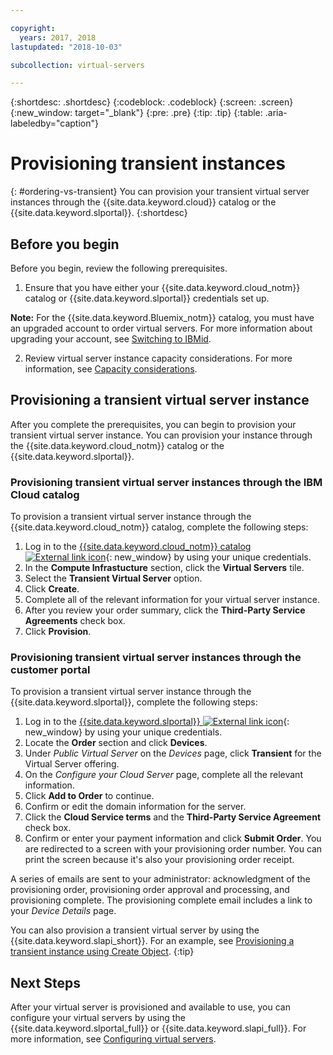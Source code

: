 ```yaml
---

copyright:
  years: 2017, 2018
lastupdated: "2018-10-03"

subcollection: virtual-servers

---
```


{:shortdesc: .shortdesc}
{:codeblock: .codeblock}
{:screen: .screen}
{:new_window: target="_blank"}
{:pre: .pre}
{:tip: .tip}
{:table: .aria-labeledby="caption"}

# Provisioning transient instances
{: #ordering-vs-transient}
You can provision your transient virtual server instances through the {{site.data.keyword.cloud}} catalog or the {{site.data.keyword.slportal}}.
{:shortdesc}

## Before you begin
Before you begin, review the following prerequisites.

  1. Ensure that you have either your {{site.data.keyword.cloud_notm}} catalog or {{site.data.keyword.slportal}} credentials set up.

  **Note:** For the {{site.data.keyword.Bluemix_notm}} catalog, you must have an upgraded account to order virtual servers. For more information about upgrading your account, see [Switching to IBMid](/docs/account?topic=account-unifyingaccounts#unifyingaccounts).

  2. Review virtual server instance capacity considerations. For more information, see [Capacity considerations](/docs/vsi?topic=virtual-servers-capacity-considerations).

## Provisioning a transient virtual server instance
After you complete the prerequisites, you can begin to provision your transient virtual server instance. You can provision your instance through the {{site.data.keyword.cloud_notm}} catalog or the {{site.data.keyword.slportal}}.

### Provisioning transient virtual server instances through the IBM Cloud catalog
To provision a transient virtual server instance through the {{site.data.keyword.cloud_notm}} catalog, complete the following steps:

  1. Log in to the [{{site.data.keyword.cloud_notm}} catalog ![External link icon](../icons/launch-glyph.svg "External link icon")](https://console.bluemix.net/catalog/){: new_window} by using your unique credentials.  
  2. In the **Compute Infrastucture** section, click the **Virtual Servers** tile.
  3. Select the **Transient Virtual Server** option.
  4. Click **Create**.
  5. Complete all of the relevant information for your virtual server instance.
  6. After you review your order summary, click the **Third-Party Service Agreements** check box.
  7. Click **Provision**.

### Provisioning transient virtual server instances through the customer portal
To provision a transient virtual server instance through the {{site.data.keyword.slportal}}, complete the following steps:

  1. Log in to the [{{site.data.keyword.slportal}} ![External link icon](../icons/launch-glyph.svg "External link icon")](https://control.softlayer.com/){: new_window} by using your unique credentials.
  2. Locate the **Order** section and click **Devices**.
  3. Under *Public Virtual Server* on the *Devices* page, click **Transient** for the Virtual Server offering.
  4. On the *Configure your Cloud Server* page, complete all the relevant information.
  5. Click **Add to Order** to continue.
  6. Confirm or edit the domain information for the server.
  7. Click the **Cloud Service terms** and the **Third-Party Service Agreement** check box.
  8. Confirm or enter your payment information and click **Submit Order**. You are redirected to a screen with your provisioning order number. You can print the screen because it's also your provisioning order receipt.

 A series of emails are sent to your administrator: acknowledgment of the provisioning order, provisioning order approval and processing, and provisioning complete. The provisioning complete email includes a link to your *Device Details* page.

You can also provision a transient virtual server by using the {{site.data.keyword.slapi_short}}. For an example, see [Provisioning a transient instance using Create Object](/docs/vsi?topic=virtual-servers-api-rest-public#api-rest-transient).
{:tip}

## Next Steps
After your virtual server is provisioned and available to use, you can configure your virtual servers by using the
{{site.data.keyword.slportal_full}} or {{site.data.keyword.slapi_full}}. For more information, see [Configuring virtual servers](/docs/vsi?topic=virtual-servers-configuring-virtual-servers#configuring-virtual-servers).
